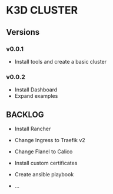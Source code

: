 # K3D CLUSTER

## Versions

### v0.0.1

* Install tools and create a basic cluster

### v0.0.2

* Install Dashboard
* Expand examples


## BACKLOG

* Install Rancher
* Change Ingress to Traefik v2
* Change Flanel to Calico
* Install custom certificates

* Create ansible playbook
* ...